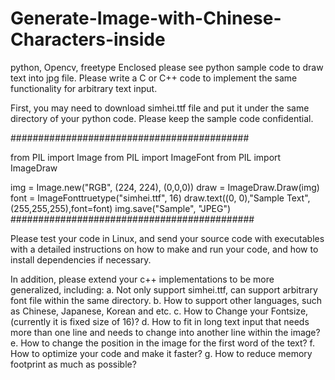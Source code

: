 # Generate-Image-with-Chinese-Characters-inside
python, Opencv, freetype
Enclosed please see python sample code to draw text into jpg file.
Please write a C or C++ code to implement the same functionality for arbitrary text input.

First, you may need to download simhei.ttf file and put it under the same directory of your python code.
Please keep the sample code confidential.

###########################################

from PIL import Image
from PIL import ImageFont
from PIL import ImageDraw 

img = Image.new("RGB", (224, 224), (0,0,0))
draw = ImageDraw.Draw(img)
font = ImageFonttruetype("simhei.ttf", 16)
draw.text((0, 0),"Sample Text",(255,255,255),font=font)
img.save("Sample", "JPEG")
############################################


Please test your code in Linux, and send your source code with executables with a detailed instructions on how to make and run your code, and how to install dependencies if necessary.

In addition, please extend your c++ implementations to be more generalized, 
including: 
a. Not only support simhei.ttf, can support arbitrary font file within the same directory.
b. How to support other languages, such as Chinese, Japanese, Korean and etc.
c. How to Change your Fontsize, (currently it is fixed size of 16)?
d. How to fit in long text input that needs more than one line and needs to change into another line within the image?
e. How to change the position in the image for the first word of the text?
 f. How to optimize your code and make it faster?
 g. How to reduce memory footprint as much as possible?
